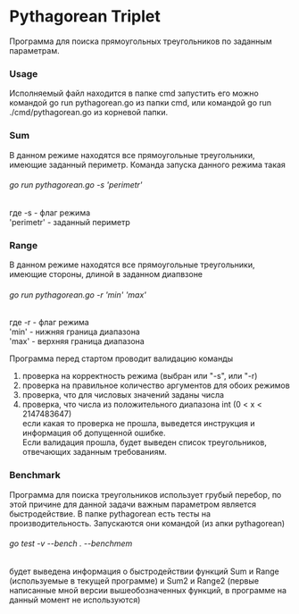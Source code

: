 # Pythagorean Triplet  

Программа для поиска прямоугольных треугольников по заданным параметрам.  

### Usage
Исполняемый файл находится в папке cmd запустить его можно командой go run pythagorean.go из папки cmd, или командой go run ./cmd/pythagorean.go из корневой папки.

### Sum  
В данном режиме находятся все прямоугольные треугольники, имеющие заданный периметр. Команда запуска данного режима такая  
###### go run pythagorean.go -s 'perimetr'  
где -s - флаг режима  
'perimetr' - заданный периметр  

### Range  
В данном режиме находятся все прямоугольные треугольники, имеющие стороны, длиной в заданном диапвзоне  
###### go run pythagorean.go -r 'min' 'max'  
где -r - флаг режима  
'min' - нижняя граница диапазона  
'max' - верхняя граница диапазона

Программа перед стартом проводит валидацию команды  
1) проверка на корректность режима (выбран или "-s", или "-r)  
2) проверка на правильное количество аргументов для обоих режимов  
3) проверка, что для числовых значений заданы числа  
4) проверка, что числа из положительного диапазона int (0 < x < 2147483647)  
если какая то проверка не прошла, выведется инструкция и информация об допущенной ошибке.  
Если валидация прошла, будет выведен список треугольников, отвечающих заданным требованиям.  

### Benchmark  
Программа для поиска треугольников использует грубый перебор, по этой причине для данной задачи важным параметром является быстродействие. В папке pythagorean есть тесты на производительность. Запускаются они командой (из апки pythagorean)  
###### go test -v --bench . --benchmem
будет выведена информация о быстродействии функций Sum и Range (используемые в текущей программе) и Sum2 и Range2 (первые написанные мной версии вышеобозначенных функций, в программе на данный момент не используются)  
